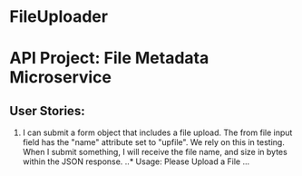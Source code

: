 # FileUploader
# API Project: File Metadata Microservice
## User Stories:
1. I can submit a form object that includes a file upload.
The from file input field has the "name" attribute set to "upfile". We rely on this in testing.
When I submit something, I will receive the file name, and size in bytes within the JSON response.
..* Usage: Please Upload a File ...
